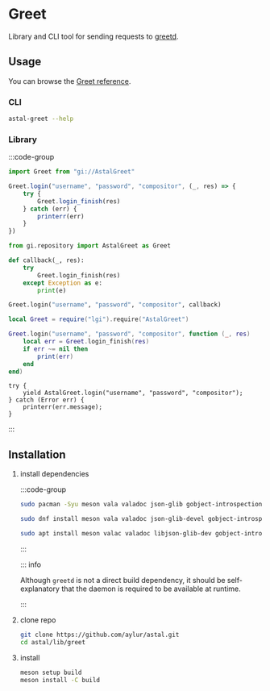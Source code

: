 # Greet

Library and CLI tool for sending requests to
[greetd](https://sr.ht/~kennylevinsen/greetd/).

## Usage

You can browse the [Greet reference](https://aylur.github.io/libastal/greet).

### CLI

```sh
astal-greet --help
```

### Library

:::code-group

```js [<i class="devicon-javascript-plain"></i> JavaScript]
import Greet from "gi://AstalGreet"

Greet.login("username", "password", "compositor", (_, res) => {
    try {
        Greet.login_finish(res)
    } catch (err) {
        printerr(err)
    }
})
```

```py [<i class="devicon-python-plain"></i> Python]
from gi.repository import AstalGreet as Greet

def callback(_, res):
    try
        Greet.login_finish(res)
    except Exception as e:
        print(e)

Greet.login("username", "password", "compositor", callback)
```

```lua [<i class="devicon-lua-plain"></i> Lua]
local Greet = require("lgi").require("AstalGreet")

Greet.login("username", "password", "compositor", function (_, res)
    local err = Greet.login_finish(res)
    if err ~= nil then
        print(err)
    end
end)
```

```vala [<i class="devicon-vala-plain"></i> Vala]
try {
    yield AstalGreet.login("username", "password", "compositor");
} catch (Error err) {
    printerr(err.message);
}
```

:::

## Installation

1. install dependencies

    :::code-group

    ```sh [<i class="devicon-archlinux-plain"></i> Arch]
    sudo pacman -Syu meson vala valadoc json-glib gobject-introspection
    ```

    ```sh [<i class="devicon-fedora-plain"></i> Fedora]
    sudo dnf install meson vala valadoc json-glib-devel gobject-introspection-devel
    ```

    ```sh [<i class="devicon-ubuntu-plain"></i> Ubuntu]
    sudo apt install meson valac valadoc libjson-glib-dev gobject-introspection
    ```

    :::

    ::: info

    Although `greetd` is not a direct build dependency, it should be
    self-explanatory that the daemon is required to be available at runtime.

    :::

2. clone repo

    ```sh
    git clone https://github.com/aylur/astal.git
    cd astal/lib/greet
    ```

3. install

    ```sh
    meson setup build
    meson install -C build
    ```
